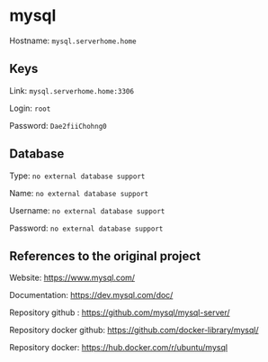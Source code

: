 # mysql
Hostname: `mysql.serverhome.home`

## Keys
Link: `mysql.serverhome.home:3306`

Login: `root`

Password: `Dae2fiiChohng0`

## Database
Type: `no external database support`

Name: `no external database support`

Username: `no external database support`

Password: `no external database support`

## References to the original project
Website: https://www.mysql.com/

Documentation: https://dev.mysql.com/doc/

Repository github : https://github.com/mysql/mysql-server/

Repository docker github: https://github.com/docker-library/mysql/

Repository docker: https://hub.docker.com/r/ubuntu/mysql